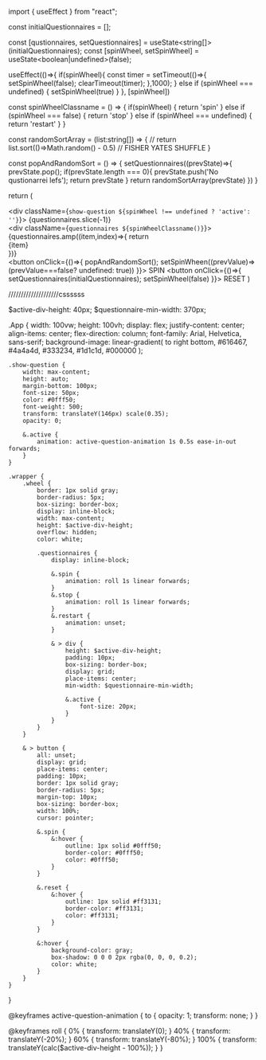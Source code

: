 import { useEffect } from "react";

const initialQuestionnaires = [];

const [qustionnaires, setQuestionnaires] = useState<string[]>(initialQuestionnaires);
const [spinWheel, setSpinWheel] = useState<boolean|undefined>(false);

useEffect(()=>{
    if(spinWheel){
        const timer = setTimeout(()=>{
            setSpinWheel(false);
            clearTimeout(timer);
        },1000);
    } else if (spinWheel === undefined) {
        setSpinWheel(true)
    }
}, [spinWheel])

const spinWheelClassname = () => {
    if(spinWheel) {
        return 'spin'
    } else if (spinWheel === false) {
        return 'stop'
    } else if (spinWheel === undefined) {
        return 'restart'
    }
}

const randomSortArray = (list:string[]) => {
//    return list.sort(()=>Math.random() - 0.5)
// FISHER YATES SHUFFLE
}

const popAndRandomSort = () => {
    setQuestionnaires((prevState)=>{
        prevState.pop();
        if(prevState.length === 0){
            prevState.push('No qustionarrei lefs');
            return prevState
        }
        return randomSortArray(prevState)
    })
}

return (
    <div className="App">
	<div className={`show-question ${spinWheel !== undefined ? 'active': ''}`}>
		{questionnaires.slice(-1)}	
	</div>
        <div className="wrapper">
            <div className="wheel">
                <div className={`questionnaires ${spinWheelClassname()}`}>
                    {questionnaires.amp((item,index)=>{
                        return <div key={index}>{item}</div>
                    })}
                </div>
            </div>
            <button onClick={()=>{
                popAndRandomSort();
                setSpinWheen((prevValue)=> (prevValue===false? undefined: true))
            }}>
            SPIN
            </button>
	<button onClick={()=>{
                setQuestionnaires(initialQuestionnaires);
	setSpinWheel(false)
            }}>
            RESET
            </button>
        </div>
    </div>
)



////////////////////cssssss


$active-div-height: 40px;
$questionnaire-min-width: 370px;

.App {
	width: 100vw;
	height: 100vh;
	display: flex;
	justify-content: center;
	align-items: center;
	flex-direction: column;
	font-family: Arial, Helvetica, sans-serif;
	background-image: linear-gradient(
		to right bottom,
		#616467,
		#4a4a4d,
		#333234,
		#1d1c1d,
		#000000
	);

	.show-question {
		width: max-content;
		height: auto;
		margin-bottom: 100px;
		font-size: 50px;
		color: #0fff50;
		font-weight: 500;
		transform: translateY(146px) scale(0.35);
		opacity: 0;

		&.active {
			animation: active-question-animation 1s 0.5s ease-in-out forwards;
		}
	}

	.wrapper {
		.wheel {
			border: 1px solid gray;
			border-radius: 5px;
			box-sizing: border-box;
			display: inline-block;
			width: max-content;
			height: $active-div-height;
			overflow: hidden;
			color: white;

			.questionnaires {
				display: inline-block;

				&.spin {
					animation: roll 1s linear forwards;
				}
				&.stop {
					animation: roll 1s linear forwards;
				}
				&.restart {
					animation: unset;
				}

				& > div {
					height: $active-div-height;
					padding: 10px;
					box-sizing: border-box;
					display: grid;
					place-items: center;
					min-width: $questionnaire-min-width;

					&.active {
						font-size: 20px;
					}
				}
			}
		}

		& > button {
			all: unset;
			display: grid;
			place-items: center;
			padding: 10px;
			border: 1px solid gray;
			border-radius: 5px;
			margin-top: 10px;
			box-sizing: border-box;
			width: 100%;
			cursor: pointer;

			&.spin {
				&:hover {
					outline: 1px solid #0fff50;
					border-color: #0fff50;
					color: #0fff50;
				}
			}

			&.reset {
				&:hover {
					outline: 1px solid #ff3131;
					border-color: #ff3131;
					color: #ff3131;
				}
			}

			&:hover {
				background-color: gray;
				box-shadow: 0 0 0 2px rgba(0, 0, 0, 0.2);
				color: white;
			}
		}
	}
}

@keyframes active-question-animation {
	to {
		opacity: 1;
		transform: none;
	}
}

@keyframes roll {
	0% {
		transform: translateY(0);
	}
	40% {
		transform: translateY(-20%);
	}
	60% {
		transform: translateY(-80%);
	}
	100% {
		transform: translateY(calc($active-div-height - 100%));
	}
}


